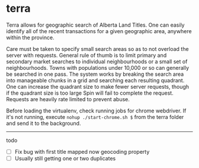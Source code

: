 # terra
Terra allows for geographic search of Alberta Land Titles. One can easily identify all of the recent transactions for a given geographic area, anywhere within the province.

Care must be taken to specify small search areas so as to not overload the server with requests. General rule of thumb is to limit primary and secondary market searches to individual neighbourhoods or a small set of neighbourhoods. Towns with populations under 10,000 or so can generally be searched in one pass. The system works by breaking the search area into manageable chunks in a grid and searching each resulting quadrant. One can increase the quadrant size to make fewer server requests, though if the quadrant size is too large Spin will fail to complete the request. Requests are heavily rate limited to prevent abuse.

Before loading the virtualenv, check running jobs for chrome webdriver. If it's not running, execute `nohup ./start-chrome.sh $` from the terra folder and send it to the background.

---

todo
- [ ] Fix bug with first title mapped now geocoding property
- [ ] Usually still getting one or two duplicates
